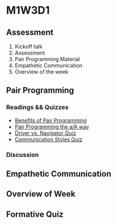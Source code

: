 # M1W3D1

## Assessment

  1. Kickoff talk
  2. Assessment
  3. Pair Programming Material
  4. Empathetic Communication
  5. Overview of the week

## Pair Programming

### Readings && Quizzes

- [Benefits of Pair Programming]
- [Pair Programming the a/A way]
- [Driver vs. Navigator Quiz]
- [Communication Styles Quiz]

### Discussion

## Empathetic Communication

## Overview of Week

## Formative Quiz

[Benefits of Pair Programming]: https://open.appacademy.io/learn/js-py---pt-sept-2021-online/week-3---node--pair-programming--pojos--adv--arrays/benefits-of-pair-programming
[Pair Programming the a/A way]: https://open.appacademy.io/learn/js-py---pt-sept-2021-online/week-3---node--pair-programming--pojos--adv--arrays/pair-programming-the-a-a-way
[Driver vs. Navigator Quiz]: https://open.appacademy.io/learn/js-py---pt-sept-2021-online/week-3---node--pair-programming--pojos--adv--arrays/driver-vs--navigator-quiz
[Communication Styles Quiz]: https://open.appacademy.io/learn/js-py---pt-sept-2021-online/week-3---node--pair-programming--pojos--adv--arrays/communication-styles-quiz
